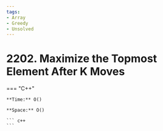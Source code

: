 ```yaml
---
tags:
- Array
- Greedy
- Unsolved
---
```



# 2202. Maximize the Topmost Element After K Moves

=== "C++"

    **Time:** O()

    **Space:** O()

    ``` c++
    ```